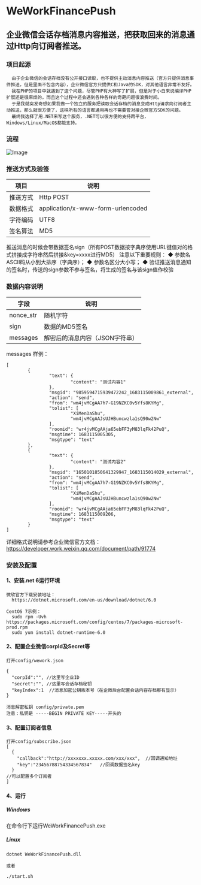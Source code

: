 # WeWorkFinancePush
企业微信会话存档消息内容推送，把获取回来的消息通过Http向订阅者推送。
---

### 项目起源
```
  由于企业微信的会话存档没有公开接口读取，也不提供主动消息内容推送（官方只提供消息事件推送，但是里面不包含内容），企业微信官方只提供C和Java的SDK，对其他语言非常不友好。
  我在PHP的项目中就遇到了这个问题，尽管PHP有大神写了扩展，但是对于小白来说编译PHP扩展还是很麻烦的，而且这个过程中还会遇到各种各样的奇葩问题很浪费时间。
  于是我就突发奇想如果我做一个独立的服务把读取会话存档的消息变成Http请求向订阅者主动推送，那么就很方便了，这样所有的语言都通用再也不需要管对接企微官方SDK的问题。
  最终我选择了用.NET来写这个服务，.NET可以很方便的支持跨平台，Windows/Linux/MacOS都能支持。
```

### 流程
![Image](https://user-images.githubusercontent.com/5276634/241429809-7941b972-6c80-4c72-a1aa-af34dca50ce6.jpg)


### 推送方式及验签
项目 | 说明
---|---
推送方式| Http POST
数据格式 | application/x-www-form-urlencoded
字符编码 | UTF8
签名算法 | MD5

推送消息的时候会带数据签名sign（所有POST数据按字典序使用URL键值对的格式拼接成字符串然后拼接&key=xxxx进行MD5）
注意以下重要规则：
    ◆ 参数名ASCII码从小到大排序（字典序）；
    ◆ 参数名区分大小写；
    ◆ 验证推送消息通知的签名时，传送的sign参数不参与签名，将生成的签名与该sign值作校验

### 数据内容说明
字段 | 说明
---|---
nonce_str | 随机字符
sign | 数据的MD5签名
messages | 解密后的消息内容（JSON字符串）

messages 样例：
```
[
        {
                "text": {
                        "content": "测试内容1"
                },
                "msgid": "9859594715939472242_1683115009861_external",
                "action": "send",
                "from": "wm4jvMCgAA7h7-G19NZKC0v5Yfs8KYMg",
                "tolist": [
                        "XiMenDaShu",
                        "wm4jvMCgAAJsUJHBuncwzla1sQ90w2Nw"
                ],
                "roomid": "wr4jvMCgAAja65ebFF3yM83lqFk42PuQ",
                "msgtime": 1683115005305,
                "msgtype": "text"
        },
        {
                "text": {
                        "content": "测试内容2"
                },
                "msgid": "1650101850641329947_1683115014029_external",
                "action": "send",
                "from": "wm4jvMCgAA7h7-G19NZKC0v5Yfs8KYMg",
                "tolist": [
                        "XiMenDaShu",
                        "wm4jvMCgAAJsUJHBuncwzla1sQ90w2Nw"
                ],
                "roomid": "wr4jvMCgAAja65ebFF3yM83lqFk42PuQ",
                "msgtime": 1683115009206,
                "msgtype": "text"
        }
]
```
详细格式说明请参考企业微信官方文档：
https://developer.work.weixin.qq.com/document/path/91774


### 安装及配置
#### 1、安装.net 6运行环境
```  
微软官方下载安装地址： 
  https://dotnet.microsoft.com/en-us/download/dotnet/6.0

CentOS 7示例： 
  sudo rpm -Uvh https://packages.microsoft.com/config/centos/7/packages-microsoft-prod.rpm
  sudo yum install dotnet-runtime-6.0

```

#### 2、配置企业微信corpId及Secret等
```
打开config/wework.json

{
  "corpId":"", //这里写企业ID
  "secret":"", //这里写会话存档秘钥
  "keyIndex":1  //消息加密公钥版本号（在企微后台配置会话内容存档那有显示）
}

消息解密私钥 config/private.pem
注意：私钥是 -----BEGIN PRIVATE KEY-----开头的

```

#### 3、配置订阅者信息
```
打开config/subscribe.json
[
  {
    "callback":"http://xxxxxxx.xxxxx.com/xxx/xxx",  //回调通知地址
    "key":"23456788754334567834"   //回调数据签名key
  }
//可以配置多个订阅者
]
```

#### 4、运行
##### Windows
在命令行下运行WeWorkFinancePush.exe

##### Linux
```
dotnet WeWorkFinancePush.dll

或者

./start.sh 


```
